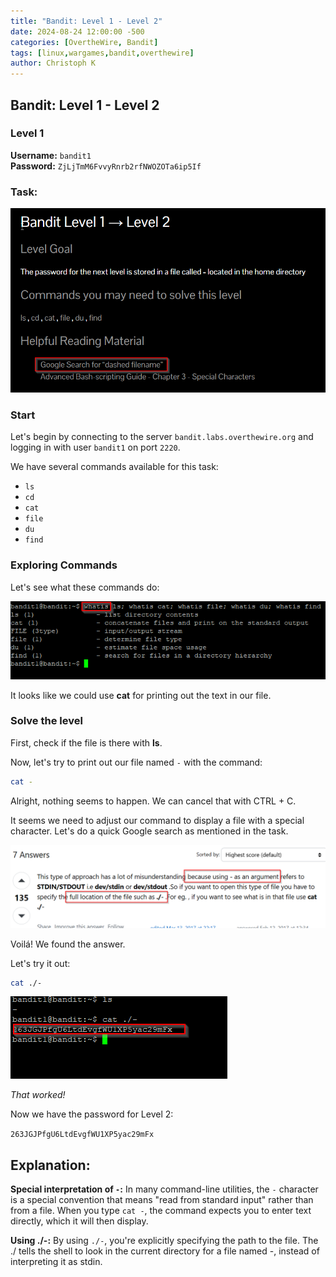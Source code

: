 ```yaml
---
title: "Bandit: Level 1 - Level 2"
date: 2024-08-24 12:00:00 -500 
categories: [OvertheWire, Bandit]
tags: [linux,wargames,bandit,overthewire]
author: Christoph K
---
```



## Bandit: Level 1 - Level 2
### Level 1

**Username:** `bandit1`  
**Password:** `ZjLjTmM6FvvyRnrb2rfNWOZOTa6ip5If`

### Task:

![Task](assets/img/Bandit_1/Bandit_1.png "Task")

### Start

Let's begin by connecting to the server `bandit.labs.overthewire.org` and logging in with user `bandit1` on port `2220`.

We have several commands available for this task:

- `ls`
- `cd`
- `cat`
- `file`
- `du`
- `find`

### Exploring Commands

Let's see what these commands do:

![Pic2](assets/img/Bandit_1/Bandit_2.png)

It looks like we could use **cat** for printing out the text in our file.


### Solve the level

First, check if the file is there with **ls**.

Now, let's try to print out our file named `-` with the command:

```bash
cat - 
```

Alright, nothing seems to happen. We can cancel that with CTRL + C.

It seems we need to adjust our command to display a file with a special character. Let's do a quick Google search as mentioned in the task.

![Pic3](assets/img/Bandit_1/Bandit_3.png)






Voilá! We found the answer.


Let's try it out:

```bash
cat ./-
```
![Pic4]( assets/img/Bandit_1/Bandit_4.png)


*That worked!* 



Now we have the password for Level 2:

`263JGJPfgU6LtdEvgfWU1XP5yac29mFx`


## Explanation: 

**Special interpretation of `-`:**
In many command-line utilities, the `-` character is a special convention that means "read from standard input" rather than from a file. When you type `cat -`, the command expects you to enter text directly, which it will then display.

**Using ./-:**
By using `./-`, you're explicitly specifying the path to the file. The ./ tells the shell to look in the current directory for a file named -, instead of interpreting it as stdin.
